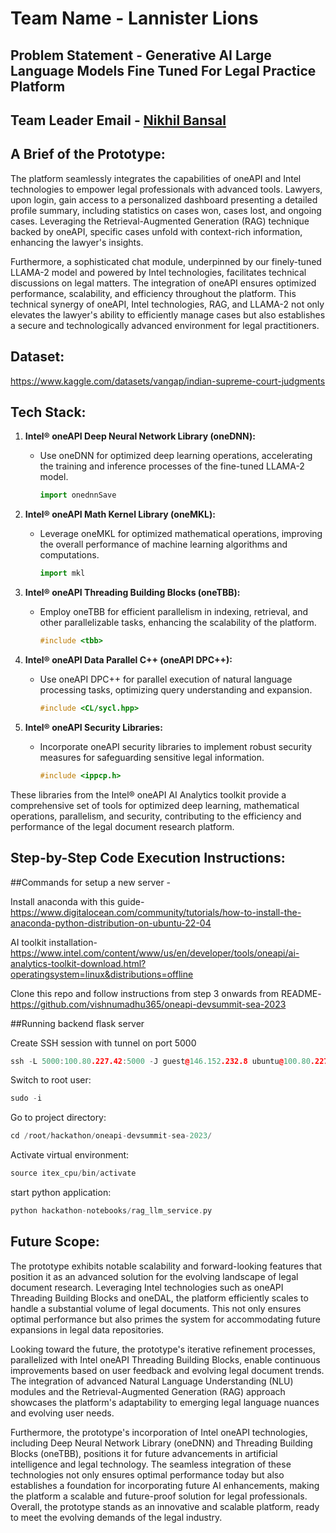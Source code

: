 # Team Name - Lannister Lions

## Problem Statement - Generative AI Large Language Models Fine Tuned For Legal Practice Platform

## Team Leader Email - [Nikhil Bansal](mailto:nikhil@example.com)

## A Brief of the Prototype:
The platform seamlessly integrates the capabilities of oneAPI and Intel technologies to empower legal professionals with advanced tools. Lawyers, upon login, gain access to a personalized dashboard presenting a detailed profile summary, including statistics on cases won, cases lost, and ongoing cases. Leveraging the Retrieval-Augmented Generation (RAG) technique backed by oneAPI, specific cases unfold with context-rich information, enhancing the lawyer's insights.

Furthermore, a sophisticated chat module, underpinned by our finely-tuned LLAMA-2 model and powered by Intel technologies, facilitates technical discussions on legal matters. The integration of oneAPI ensures optimized performance, scalability, and efficiency throughout the platform. This technical synergy of oneAPI, Intel technologies, RAG, and LLAMA-2 not only elevates the lawyer's ability to efficiently manage cases but also establishes a secure and technologically advanced environment for legal practitioners.

## Dataset:
https://www.kaggle.com/datasets/vangap/indian-supreme-court-judgments

## Tech Stack:
1. **Intel® oneAPI Deep Neural Network Library (oneDNN):**
   - Use oneDNN for optimized deep learning operations, accelerating the training and inference processes of the fine-tuned LLAMA-2 model.
     ```python
     import onednnSave
     ```

2. **Intel® oneAPI Math Kernel Library (oneMKL):**
   - Leverage oneMKL for optimized mathematical operations, improving the overall performance of machine learning algorithms and computations.
     ```python
     import mkl
     ```

3. **Intel® oneAPI Threading Building Blocks (oneTBB):**
   - Employ oneTBB for efficient parallelism in indexing, retrieval, and other parallelizable tasks, enhancing the scalability of the platform.
     ```cpp
     #include <tbb>
     ```

4. **Intel® oneAPI Data Parallel C++ (oneAPI DPC++):**
   - Use oneAPI DPC++ for parallel execution of natural language processing tasks, optimizing query understanding and expansion.
     ```cpp
     #include <CL/sycl.hpp>
     ```

5. **Intel® oneAPI Security Libraries:**
   - Incorporate oneAPI security libraries to implement robust security measures for safeguarding sensitive legal information.
     ```cpp
     #include <ippcp.h>
     ```

These libraries from the Intel® oneAPI AI Analytics toolkit provide a comprehensive set of tools for optimized deep learning, mathematical operations, parallelism, and security, contributing to the efficiency and performance of the legal document research platform.

## Step-by-Step Code Execution Instructions:
##Commands for setup a new server - 

Install anaconda with this guide-
https://www.digitalocean.com/community/tutorials/how-to-install-the-anaconda-python-distribution-on-ubuntu-22-04

AI toolkit installation-
https://www.intel.com/content/www/us/en/developer/tools/oneapi/ai-analytics-toolkit-download.html?operatingsystem=linux&distributions=offline

Clone this repo and follow instructions from step 3 onwards from README-
https://github.com/vishnumadhu365/oneapi-devsummit-sea-2023


##Running backend flask server

Create SSH session with tunnel on port 5000
```cpp
ssh -L 5000:100.80.227.42:5000 -J guest@146.152.232.8 ubuntu@100.80.227.42
```


Switch to root user:
```cpp
sudo -i
```


Go to project directory:
```cpp
cd /root/hackathon/oneapi-devsummit-sea-2023/
```


Activate virtual environment:
```cpp
source itex_cpu/bin/activate
```

start python application:
```cpp
python hackathon-notebooks/rag_llm_service.py
```

## Future Scope:
The prototype exhibits notable scalability and forward-looking features that position it as an advanced solution for the evolving landscape of legal document research. Leveraging Intel technologies such as oneAPI Threading Building Blocks and oneDAL, the platform efficiently scales to handle a substantial volume of legal documents. This not only ensures optimal performance but also primes the system for accommodating future expansions in legal data repositories.

Looking toward the future, the prototype's iterative refinement processes, parallelized with Intel oneAPI Threading Building Blocks, enable continuous improvements based on user feedback and evolving legal document trends. The integration of advanced Natural Language Understanding (NLU) modules and the Retrieval-Augmented Generation (RAG) approach showcases the platform's adaptability to emerging legal language nuances and evolving user needs.

Furthermore, the prototype's incorporation of Intel oneAPI technologies, including Deep Neural Network Library (oneDNN) and Threading Building Blocks (oneTBB), positions it for future advancements in artificial intelligence and legal technology. The seamless integration of these technologies not only ensures optimal performance today but also establishes a foundation for incorporating future AI enhancements, making the platform a scalable and future-proof solution for legal professionals. Overall, the prototype stands as an innovative and scalable platform, ready to meet the evolving demands of the legal industry.

